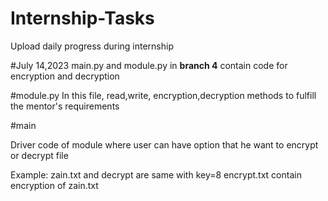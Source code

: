 # Internship-Tasks
Upload daily progress during internship

#July 14,2023
main.py and module.py in **branch 4** contain code for encryption and decryption

#module.py
  In this file, read,write, encryption,decryption methods to fulfill the mentor's requirements

#main

Driver code of module where user can  have option that he want to encrypt or decrypt file

Example:
zain.txt and decrypt are same with key=8
encrypt.txt contain encryption of zain.txt





